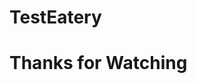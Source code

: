 <!DOCTYPE html>
<html>
<head>
</head>
<body>

<p align="center">
<h1>TestEatery</h2>
<p><h1>Thanks for Watching</h2></p>
</p>

</body>
</html>

